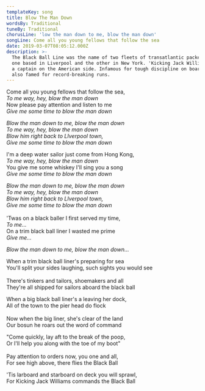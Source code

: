 ```yaml
---
templateKey: song
title: Blow The Man Down
wordsBy: Traditional
tuneBy: Traditional
chorusLine: 'low the man down to me, blow the man down'
songLine: Come all you young fellows that follow the sea
date: 2019-03-07T08:05:12.000Z
description: >-
  The Black Ball Line was the name of two fleets of transatlantic packet ships,
  one based in Liverpool and the other in New York. 'Kicking Jack Williams' was
  a captain on the American side. Infamous for tough discipline on board, he was
  also famed for record-breaking runs.
---
```

Come all you young fellows that follow the sea,\
_To me way, hey, blow the man down_\
Now please pay attention and listen to me\
_Give me some time to blow the man down_

_Blow the man down to me, blow the man down_\
_To me way, hey, blow the man down_\
_Blow him right back to LIverpool town,_\
_Give me some time to blow the man down_

I'm a deep water sailor just come from Hong Kong,\
_To me way, hey, blow the man down_\
You give me some whiskey I'll sing you a song\
_Give me some time to blow the man down_

_Blow the man down to me, blow the man down_\
_To me way, hey, blow the man down_\
_Blow him right back to LIverpool town,_\
_Give me some time to blow the man down_\
\
'Twas on a black baller I first served my time,\
_To me..._\
On a trim black ball liner I wasted me prime\
_Give me..._

_Blow the man down to me, blow the man down..._

When a trim black ball liner's preparing for sea\
You'll split your sides laughing, such sights you would see\
\
There's tinkers and tailors, shoemakers and all\
They're all shipped for sailors aboard the black ball

When a big black ball liner's a leaving her dock,\
All of the town to the pier head do flock\
\
Now when the big liner, she's clear of the land\
Our bosun he roars out the word of command

"Come quickly, lay aft to the break of the poop,\
Or I'll help you along with the toe of my boot"\
\
Pay attention to orders now, you one and all,\
For see high above, there flies the Black Ball

'Tis larboard and starboard on deck you will sprawl,\
For Kicking Jack Williams commands the Black Ball
